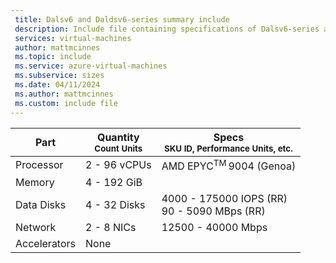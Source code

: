 ```yaml
---
 title: Dalsv6 and Daldsv6-series summary include
 description: Include file containing specifications of Dalsv6-series and Daldsv6-series VM sizes
 services: virtual-machines
 author: mattmcinnes
 ms.topic: include
 ms.service: azure-virtual-machines
 ms.subservice: sizes
 ms.date: 04/11/2024
 ms.author: mattmcinnes
 ms.custom: include file
---
```


| Part | Quantity <br><sup>Count Units | Specs <br><sup>SKU ID, Performance Units, etc.  |
|---|---|---|
| Processor        | 2 - 96 vCPUs    | AMD EPYC<sup>TM</sup> 9004 (Genoa) |
| Memory           | 4 - 192 GiB      |                                                 |
| Data Disks       | 4 - 32 Disks      | 4000 - 175000 IOPS (RR) <br>90 - 5090 MBps (RR) |
| Network          | 2 - 8 NICs       | 12500 - 40000 Mbps                         |
| Accelerators     | None                      |                                                 |